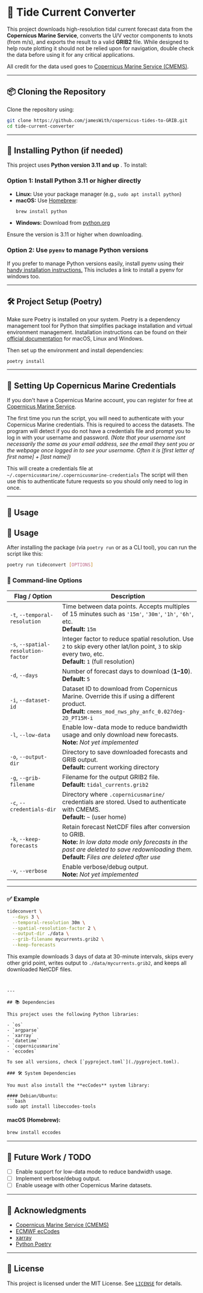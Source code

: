 # 🌊 Tide Current Converter

This project downloads high-resolution tidal current forecast data from the **Copernicus Marine Service**, converts the U/V vector components to knots (from m/s), and exports the result to a valid **GRIB2** file. While designed to help route plotting it should not be relied upon for navigation, double check the data before using it for any critical applications.

All credit for the data used goes to [Copernicus Marine Service (CMEMS)](https://marine.copernicus.eu/).

---

## 📦 Cloning the Repository

Clone the repository using:

```bash
git clone https://github.com/jamesWith/copernicus-tides-to-GRIB.git
cd tide-current-converter
```

---

## 🐍 Installing Python (if needed)

This project uses **Python version 3.11 and up** . To install:

### Option 1: Install Python 3.11 or higher directly
- **Linux:** Use your package manager (e.g., `sudo apt install python`)
- **macOS:** Use [Homebrew](https://brew.sh/):
  ```bash
  brew install python
  ```
- **Windows:** Download from [python.org](https://www.python.org/downloads/)

Ensure the version is 3.11 or higher when downloading.
### Option 2: Use `pyenv` to manage Python versions
If you prefer to manage Python versions easily, install pyenv using their [handy installation instructions.](https://github.com/pyenv/pyenv#installation) This includes a link to install a pyenv for windows too.

---

## 🛠 Project Setup (Poetry)

Make sure Poetry is installed on your system. Poetry is a dependency management tool for Python that simplifies package installation and virtual environment management. Installation instructions can be found on their [official documentation](https://python-poetry.org/docs/#installation) for macOS, Linux and Windows.

Then set up the environment and install dependencies:

```bash
poetry install
```

---

## 🔐 Setting Up Copernicus Marine Credentials

If you don't have a Copernicus Marine account, you can register for free at [Copernicus Marine Service](https://data.marine.copernicus.eu/register).

The first time you run the script, you will need to authenticate with your Copernicus Marine credentials. This is required to access the datasets. The program will detect if you do not have a credentials file and prompt you to log in with your username  and password. *(Note that your username isnt necessarily the same as your email address, see the email they sent you or the webpage once logged in to see your username. Often it is [first letter of first name] + [last name])* 

This will create a credentials file at `~/.copernicusmarine/.copernicusmarine-credentials`
The script will then use this to authenticate future requests so you should only need to log in once.

---

## 🚀 Usage

## 🚀 Usage

After installing the package (via `poetry run` or as a CLI tool), you can run the script like this:

```bash
poetry run tideconvert [OPTIONS]
```

### 🔧 Command-line Options

| Flag / Option                  | Description |
|-------------------------------|-------------|
| `-t`, `--temporal-resolution` | Time between data points. Accepts multiples of 15 minutes such as `'15m'`, `'30m'`, `'1h'`, `'6h'`, etc.<br>**Default:** `15m` |
| `-s`, `--spatial-resolution-factor` | Integer factor to reduce spatial resolution. Use `2` to skip every other lat/lon point, `3` to skip every two, etc.<br>**Default:** `1` (full resolution) |
| `-d`, `--days`                | Number of forecast days to download (**1–10**).<br>**Default:** `5` |
| `-i`, `--dataset-id`          | Dataset ID to download from Copernicus Marine. Override this if using a different product.<br>**Default:** `cmems_mod_nws_phy_anfc_0.027deg-2D_PT15M-i` |
| `-l`, `--low-data`            | Enable low-data mode to reduce bandwidth usage and only download new forecasts.<br>**Note:** _Not yet implemented_ |
| `-o`, `--output-dir`          | Directory to save downloaded forecasts and GRIB output.<br>**Default:** current working directory |
| `-g`, `--grib-filename`       | Filename for the output GRIB2 file.<br>**Default:** `tidal_currents.grib2` |
| `-c`, `--credentials-dir`     | Directory where `.copernicusmarine/` credentials are stored. Used to authenticate with CMEMS.<br>**Default:** `~` (user home) |
| `-k`, `--keep-forecasts`      | Retain forecast NetCDF files after conversion to GRIB.<br>**Note:** _In low data mode only forecasts in the past are deleted to save redownloading them._ <br>**Default:** _Files are deleted after use_ |
| `-v`, `--verbose`             | Enable verbose/debug output.<br>**Note:** _Not yet implemented_ |

---

### ✅ Example

```bash
tideconvert \
  --days 3 \
  --temporal-resolution 30m \
  --spatial-resolution-factor 2 \
  --output-dir ./data \
  --grib-filename mycurrents.grib2 \
  --keep-forecasts
```

This example downloads 3 days of data at 30-minute intervals, skips every other grid point, writes output to `./data/mycurrents.grib2`, and keeps all downloaded NetCDF files.
```


---

## 📚 Dependencies

This project uses the following Python libraries:

- `os`
- `argparse`
- `xarray`
- `datetime`
- `copernicusmarine`
- `eccodes`

To see all versions, check [`pyproject.toml`](./pyproject.toml).

### 🛠 System Dependencies

You must also install the **ecCodes** system library:

#### Debian/Ubuntu:
```bash
sudo apt install libeccodes-tools
```

#### macOS (Homebrew):
```bash
brew install eccodes
```

---

## 🧠 Future Work / TODO

- [ ] Enable support for low-data mode to reduce bandwidth usage.
- [ ] Implement verbose/debug output.
- [ ] Enable useage with other Copernicus Marine datasets.

---

## 🙏 Acknowledgments

- [Copernicus Marine Service (CMEMS)](https://marine.copernicus.eu/)
- [ECMWF ecCodes](https://confluence.ecmwf.int/display/ECC/ecCodes+Home)
- [xarray](https://docs.xarray.dev/)
- [Python Poetry](https://python-poetry.org/)

---

## 📄 License

This project is licensed under the MIT License. See [`LICENSE`](./LICENSE) for details.
